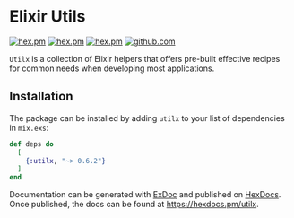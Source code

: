 # Elixir Utils

[![hex.pm](https://img.shields.io/hexpm/v/utilx.svg)](https://hex.pm/packages/utilx)
[![hex.pm](https://img.shields.io/hexpm/dt/utilx.svg)](https://hex.pm/packages/utilx)
[![hex.pm](https://img.shields.io/hexpm/l/utilx.svg)](https://hex.pm/packages/utilx)
[![github.com](https://img.shields.io/github/last-commit/marmelasoft/ex_utils.svg)](https://github.com/marmelasoft/ex_utils)

`Utilx` is a collection of Elixir helpers that offers pre-built effective
recipes for common needs when developing most applications.

## Installation

The package can be installed by adding `utilx` to your list of dependencies in
`mix.exs`:

```elixir
def deps do
  [
    {:utilx, "~> 0.6.2"}
  ]
end
```

Documentation can be generated with [ExDoc](https://github.com/elixir-lang/ex_doc)
and published on [HexDocs](https://hexdocs.pm). Once published, the docs can
be found at <https://hexdocs.pm/utilx>.
